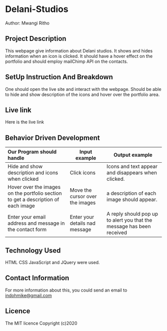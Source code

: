 # Delani-Studios
Author: Mwangi Ritho

## Project Description
This webpage give information about Delani studios. It shows and hides information when an icon is clicked.
It should have a hover effect on the portfolio and should employ mailChimp API on the contacts.

## SetUp Instruction And Breakdown
One should open the live site and interact with the webpage. Should be able to hide and show description of 
the icons and hover over the portfolio area.

## Live link
Here is the live link

## Behavior Driven Development
| Our Program should handle                       | Input example | Output example                                   |
|:------------------------------------------------|---------------|--------------------------------------------------|
|Hide and show description and icons when clicked | Click icons   |Icons and text appear and disappears when clicked.|
|Hover over the images on the portfolio section to get a description of each image| Move the cursor over the images| a description of each image should appear.|
|Enter your email address and message in the contact form| Enter your details nad message|A reply should pop up to alert you that the message has been received|

## Technology Used
HTML CSS JavaScript and JQuery were used.

## Contact Information
For more information about this, you could send an email to indohmike@gmail.com

## Licence
The MIT licence
Copyright (c)2020
